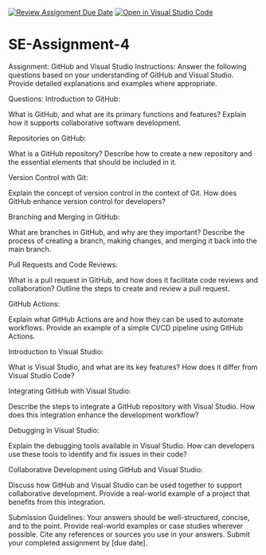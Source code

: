 [![Review Assignment Due Date](https://classroom.github.com/assets/deadline-readme-button-22041afd0340ce965d47ae6ef1cefeee28c7c493a6346c4f15d667ab976d596c.svg)](https://classroom.github.com/a/GvXCZgfk)
[![Open in Visual Studio Code](https://classroom.github.com/assets/open-in-vscode-2e0aaae1b6195c2367325f4f02e2d04e9abb55f0b24a779b69b11b9e10269abc.svg)](https://classroom.github.com/online_ide?assignment_repo_id=15361109&assignment_repo_type=AssignmentRepo)
# SE-Assignment-4
Assignment: GitHub and Visual Studio
Instructions:
Answer the following questions based on your understanding of GitHub and Visual Studio. Provide detailed explanations and examples where appropriate.

Questions:
Introduction to GitHub:

What is GitHub, and what are its primary functions and features? Explain how it supports collaborative software development.

Repositories on GitHub:

What is a GitHub repository? Describe how to create a new repository and the essential elements that should be included in it.

Version Control with Git:

Explain the concept of version control in the context of Git. How does GitHub enhance version control for developers?

Branching and Merging in GitHub:

What are branches in GitHub, and why are they important? Describe the process of creating a branch, making changes, and merging it back into the main branch.

Pull Requests and Code Reviews:

What is a pull request in GitHub, and how does it facilitate code reviews and collaboration? Outline the steps to create and review a pull request.

GitHub Actions:

Explain what GitHub Actions are and how they can be used to automate workflows. Provide an example of a simple CI/CD pipeline using GitHub Actions.

Introduction to Visual Studio:

What is Visual Studio, and what are its key features? How does it differ from Visual Studio Code?

Integrating GitHub with Visual Studio:

Describe the steps to integrate a GitHub repository with Visual Studio. How does this integration enhance the development workflow?

Debugging in Visual Studio:

Explain the debugging tools available in Visual Studio. How can developers use these tools to identify and fix issues in their code?

Collaborative Development using GitHub and Visual Studio:

Discuss how GitHub and Visual Studio can be used together to support collaborative development. Provide a real-world example of a project that benefits from this integration.


Submission Guidelines:
Your answers should be well-structured, concise, and to the point.
Provide real-world examples or case studies wherever possible.
Cite any references or sources you use in your answers.
Submit your completed assignment by [due date].
